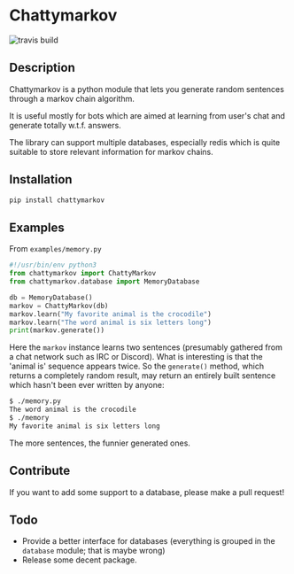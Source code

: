# Chattymarkov

![travis build](https://travis-ci.org/Ge0/chattymarkov.svg?branch=master)

## Description

Chattymarkov is a python module that lets you generate random sentences
through a markov chain algorithm.

It is useful mostly for bots which are aimed at learning from user's chat and
generate totally w.t.f. answers.

The library can support multiple databases, especially redis which is quite
suitable to store relevant information for markov chains.

## Installation

```bash
pip install chattymarkov
```

## Examples

From `examples/memory.py`

```python
#!/usr/bin/env python3
from chattymarkov import ChattyMarkov
from chattymarkov.database import MemoryDatabase

db = MemoryDatabase()
markov = ChattyMarkov(db)
markov.learn("My favorite animal is the crocodile")
markov.learn("The word animal is six letters long")
print(markov.generate())
```

Here the `markov` instance learns two sentences (presumably gathered from a
chat network such as IRC or Discord). What is interesting is that the
'animal is' sequence appears twice. So the `generate()` method, which returns
a completely random result, may return an entirely built sentence which hasn't
been ever written by anyone:

```bash
$ ./memory.py
The word animal is the crocodile
$ ./memory
My favorite animal is six letters long
```

The more sentences, the funnier generated ones.

## Contribute

If you want to add some support to a database, please make a pull request!

## Todo

  * Provide a better interface for databases (everything is grouped in the
  `database` module; that is maybe wrong)
  * Release some decent package.
